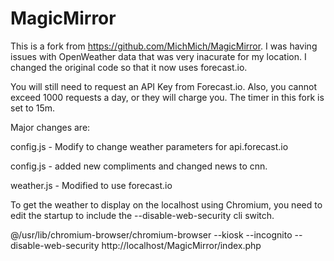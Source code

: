 MagicMirror
===========
This is a fork from https://github.com/MichMich/MagicMirror. I was having issues with OpenWeather data that was very inacurate for my location. I changed the original code so that it now uses forecast.io.

You will still need to request an API Key from Forecast.io. Also, you cannot exceed 1000 requests a day, or they will charge you. The timer in this fork is set to 15m.

Major changes are:

  config.js - Modify to change weather parameters for api.forecast.io
  
  config.js - added new compliments and changed news to cnn.

  weather.js - Modified to use forecast.io

To get the weather to display on the localhost using Chromium, you need to edit the startup to include the --disable-web-security cli switch.

@/usr/lib/chromium-browser/chromium-browser --kiosk --incognito --disable-web-security  http://localhost/MagicMirror/index.php

